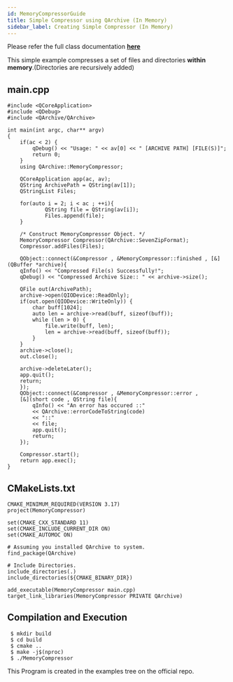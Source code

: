 ```yaml
---
id: MemoryCompressorGuide
title: Simple Compressor using QArchive (In Memory)
sidebar_label: Creating Simple Compressor (In Memory)
---
```


Please refer the full class documentation [**here**](QArchiveDiskCompressor.md)

This simple example compresses a set of files and directories **within memory**.(Directories are recursively added)

## main.cpp

```
#include <QCoreApplication>
#include <QDebug>
#include <QArchive/QArchive>

int main(int argc, char** argv)
{
    if(ac < 2) {
        qDebug() << "Usage: " << av[0] << " [ARCHIVE PATH] [FILE(S)]";
        return 0;
    }
    using QArchive::MemoryCompressor;    
    
    QCoreApplication app(ac, av);
    QString ArchivePath = QString(av[1]);
    QStringList Files;
    
    for(auto i = 2; i < ac ; ++i){
            QString file = QString(av[i]);
            Files.append(file);
    }

    /* Construct MemoryCompressor Object. */
    MemoryCompressor Compressor(QArchive::SevenZipFormat);
    Compressor.addFiles(Files);
    
    QObject::connect(&Compressor , &MemoryCompressor::finished , [&](QBuffer *archive){
	qInfo() << "Compressed File(s) Successfully!";
	qDebug() << "Compressed Archive Size:: " << archive->size();
	
	QFile out(ArchivePath);
	archive->open(QIODevice::ReadOnly);
	if(out.open(QIODevice::WriteOnly)) {
		char buff[1024];
		auto len = archive->read(buff, sizeof(buff));
		while (len > 0) {
			file.write(buff, len);
			len = archive->read(buff, sizeof(buff));
		}
	}
	archive->close();
	out.close();
 
	archive->deleteLater();
	app.quit();
	return;
    });
    QObject::connect(&Compressor , &MemoryCompressor::error ,
    [&](short code , QString file){
        qInfo() << "An error has occured ::" 
		<< QArchive::errorCodeToString(code) 
		<< "::" 
		<< file;
        app.quit();
        return;
    });

    Compressor.start();
    return app.exec();
}
```

## CMakeLists.txt

```
CMAKE_MINIMUM_REQUIRED(VERSION 3.17)
project(MemoryCompressor)
    
set(CMAKE_CXX_STANDARD 11)
set(CMAKE_INCLUDE_CURRENT_DIR ON)
set(CMAKE_AUTOMOC ON)

# Assuming you installed QArchive to system.        
find_package(QArchive)
    
# Include Directories.
include_directories(.)
include_directories(${CMAKE_BINARY_DIR})

add_executable(MemoryCompressor main.cpp)
target_link_libraries(MemoryCompressor PRIVATE QArchive)
```

## Compilation and Execution

```
 $ mkdir build
 $ cd build
 $ cmake ..
 $ make -j$(nproc)
 $ ./MemoryCompressor
```

This Program is created in the examples tree on the official repo.

